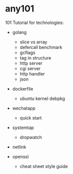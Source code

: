 # any101

101 Tutorial for technologies:
 - golang
   - slice vs array
   - defercall benchmark
   - gcflags
   - tag in structure
   - http server
   - cgi server
   - http handler
   - json

 - dockerfile
   - ubuntu kernel debpkg

 - wechatapp
   - quick start

 - systemtap
   - dropwatch

 - netlink

 - openssl
   - cheat sheet style guide
